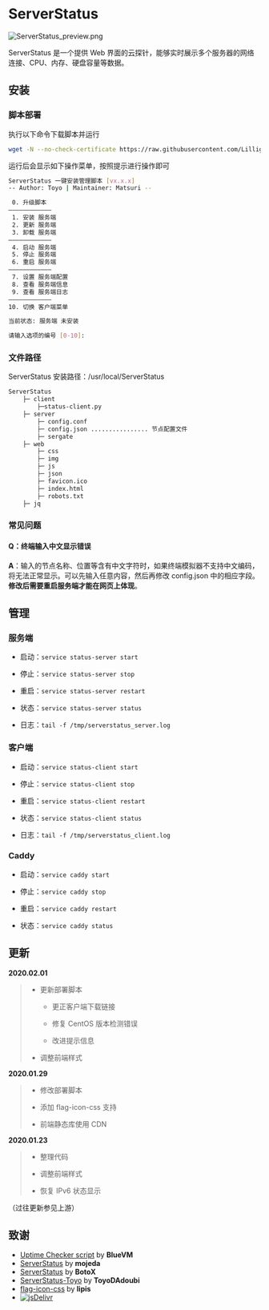 # ServerStatus

![ServerStatus_preview.png](https://i.loli.net/2020/01/31/Iv47fYVSecxUCML.png)

ServerStatus 是一个提供 Web 界面的云探针，能够实时展示多个服务器的网络连接、CPU、内存、硬盘容量等数据。  

## 安装

### 脚本部署

执行以下命令下载脚本并运行

```bash
wget -N --no-check-certificate https://raw.githubusercontent.com/LilligantMatsuri/ServerStatus/master/status.sh && chmod +x status.sh
```

运行后会显示如下操作菜单，按照提示进行操作即可

```bash
ServerStatus 一键安装管理脚本 [vx.x.x]
-- Author: Toyo | Maintainer: Matsuri --

 0. 升级脚本
————————————
 1. 安装 服务端
 2. 更新 服务端
 3. 卸载 服务端
————————————
 4. 启动 服务端
 5. 停止 服务端
 6. 重启 服务端
————————————
 7. 设置 服务端配置
 8. 查看 服务端信息
 9. 查看 服务端日志
————————————
10. 切换 客户端菜单

当前状态: 服务端 未安装

请输入选项的编号 [0-10]:
```

### 文件路径

ServerStatus 安装路径：/usr/local/ServerStatus

```bash
ServerStatus
    ├─ client
        ├─status-client.py
    ├─ server
        ├─ config.conf
        ├─ config.json ................ 节点配置文件
        ├─ sergate
    ├─ web
        ├─ css
        ├─ img
        ├─ js
        ├─ json
        ├─ favicon.ico
        ├─ index.html
        ├─ robots.txt
    ├─ jq
```

### 常见问题

#### Q：终端输入中文显示错误

**A**：输入的节点名称、位置等含有中文字符时，如果终端模拟器不支持中文编码，将无法正常显示。可以先输入任意内容，然后再修改 config.json 中的相应字段。**修改后需要重启服务端才能在网页上体现**。

## 管理

### 服务端

- 启动：`service status-server start`

- 停止：`service status-server stop`

- 重启：`service status-server restart`

- 状态：`service status-server status`

- 日志：`tail -f /tmp/serverstatus_server.log`

### 客户端

- 启动：`service status-client start`

- 停止：`service status-client stop`

- 重启：`service status-client restart`

- 状态：`service status-client status`

- 日志：`tail -f /tmp/serverstatus_client.log`

### Caddy

- 启动：`service caddy start`

- 停止：`service caddy stop`

- 重启：`service caddy restart`

- 状态：`service caddy status`

## 更新

**2020.02.01**

> - 更新部署脚本
>   
>   - 更正客户端下载链接
>   
>   - 修复 CentOS 版本检测错误
>   
>   - 改进提示信息
> 
> - 调整前端样式

**2020.01.29**

> - 修改部署脚本
> 
> - 添加 flag-icon-css 支持
> 
> - 前端静态库使用 CDN

**2020.01.23**

> - 整理代码
> 
> - 调整前端样式
> 
> - 恢复 IPv6 状态显示

（过往更新参见上游）

## 致谢

* [Uptime Checker script](https://www.lowendtalk.com/discussion/comment/169690#Comment_169690) by **BlueVM**
* [ServerStatus](https://github.com/mojeda/ServerStatus) by **mojeda**
* [ServerStatus](https://github.com/BotoX/ServerStatus) by **BotoX**
* [ServerStatus-Toyo](https://github.com/ToyoDAdoubi/ServerStatus-Toyo) by **ToyoDAdoubi**
* [flag-icon-css](https://github.com/lipis/flag-icon-css) by **lipis**
* [![jsDelivr](https://www.jsdelivr.com/img/logo-horizontal.svg)](https://www.jsdelivr.com/)
